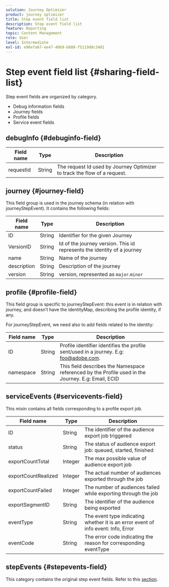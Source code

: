 ```yaml
---
solution: Journey Optimizer
product: journey optimizer
title: Step event field list
description: Step event field list
feature: Reporting
topic: Content Management
role: User
level: Intermediate
exl-id: e96efa67-ee47-40b9-b680-f5119d8c3481
---
```

# Step event field list {#sharing-field-list}

Step event fields are organized by category.

* Debug information fields
* Journey fields
* Profile fields
* Service event fields

## debugInfo {#debuginfo-field}

|Field name|Type|Description|
|---|---|------------|
|requestId|String|The request Id used by Journey Optimizer to track the flow of a request.|

## journey {#journey-field}

This field group is used in the journey schema (in relation with journeyStepEvent). It contains the following fields:

|Field name|Type|Description|
|---|---|------------|
|ID|String|Identifier for the given Journey|
|VersionID|String|Id of the journey version. This id represents the identity of a journey|
|name|String|Name of the journey|
|description|String|Description of the journey|
|version|String|version, represented as `major`.`minor`|

## profile {#profile-field}

This field group is specific to journeyStepEvent: this event is in relation with journey, and doesn’t have the identityMap, describing the profile identity, if any.

For journeyStepEvent, we need also to add fields related to the identity:

|Field name|Type|Description|
|---|---|------------|
|ID|String|Profile identifier identifies the profile sent/used in a journey. E.g: foo@adobe.com.|
|namespace|String|This field describes the Namespace referenced by the Profile used in the Journey. E.g: Email, ECID|

## serviceEvents {#servicevents-field}

This mixin contains all fields corresponding to a profile export job. 

|Field name|Type|Description|
|---|---|------------|
|ID|String|The identifier of the audience export job triggered|
|status|String|The status of audience export job: queued, started, finished|
|exportCountTotal|Integer|The max possible value of audience export job|
|exportCountRealized|Integer|The actual number of audiences exported through the job|
|exportCountFailed|Integer|The number of audiences failed while exporting through the job|
|exportSegmentID|String|The identifier of the audience being exported|
|eventType|String|The event type indicating whether it is an error event of info event: Info, Error|
|eventCode|String|The error code indicating the reason for corresponding eventType|

## stepEvents {#stepevents-field}

This category contains the original step event fields. Refer to this [section](../reports/sharing-legacy-fields.md).
